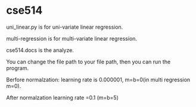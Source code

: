# cse514
uni_linear.py is for uni-variate linear regression.

multi-regression is for multi-variate linear regression.

cse514.docs is the analyze.

You can change the file path to your file path, then you can run the program. 

Berfore normalzation: learning rate is 0.000001, m=b=0(in multi regression m=0). 

After normalzation learning rate =0.1 (m=b=5)
